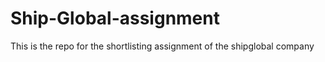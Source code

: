 # Ship-Global-assignment
This is the repo for the shortlisting assignment of the shipglobal company

